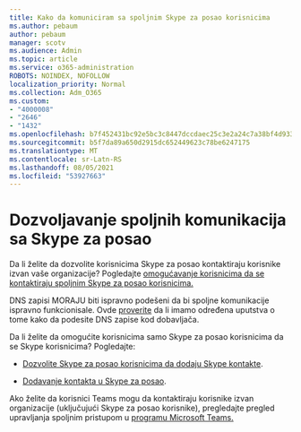 ```yaml
---
title: Kako da komuniciram sa spoljnim Skype za posao korisnicima
ms.author: pebaum
author: pebaum
manager: scotv
ms.audience: Admin
ms.topic: article
ms.service: o365-administration
ROBOTS: NOINDEX, NOFOLLOW
localization_priority: Normal
ms.collection: Adm_O365
ms.custom:
- "4000008"
- "2646"
- "1432"
ms.openlocfilehash: b7f452431bc92e5bc3c8447dccdaec25c3e2a24c7a38bf4d933d3f125e4d2d35
ms.sourcegitcommit: b5f7da89a650d2915dc652449623c78be6247175
ms.translationtype: MT
ms.contentlocale: sr-Latn-RS
ms.lasthandoff: 08/05/2021
ms.locfileid: "53927663"
---
```

# <a name="allow-external-communications-with-skype-for-business"></a>Dozvoljavanje spoljnih komunikacija sa Skype za posao 

Da li želite da dozvolite korisnicima Skype za posao kontaktiraju korisnike izvan vaše organizacije? Pogledajte [omogućavanje korisnicima da se kontaktiraju spoljnim Skype za posao korisnicima.](https://docs.microsoft.com/skypeforbusiness/set-up-skype-for-business-online/allow-users-to-contact-external-skype-for-business-users)

DNS zapisi MORAJU biti ispravno podešeni da bi spoljne komunikacije ispravno funkcionisale. Ovde [proverite](https://docs.microsoft.com/microsoft-365/admin/get-help-with-domains/set-up-your-domain-host-specific-instructions) da li imamo određena uputstva o tome kako da podesite DNS zapise kod dobavljača. 

Da li želite da omogućite korisnicima samo Skype za posao korisnicima da se Skype korisnicima? Pogledajte:

- [Dozvolite Skype za posao korisnicima da dodaju Skype kontakte](https://docs.microsoft.com/skypeforbusiness/set-up-skype-for-business-online/let-skype-for-business-users-add-skype-contacts). 

- [Dodavanje kontakta u Skype za posao](https://support.office.com/article/add-a-contact-in-skype-for-business-89338023-2adf-4f5c-90b6-f8b6f72fadd1).


Ako želite da korisnici Teams mogu da kontaktiraju korisnike izvan organizacije (uključujući Skype za posao korisnike), pregledajte pregled upravljanja spoljnim pristupom u [programu Microsoft Teams.](https://docs.microsoft.com/microsoftteams/let-your-teams-users-communicate-with-other-people) 